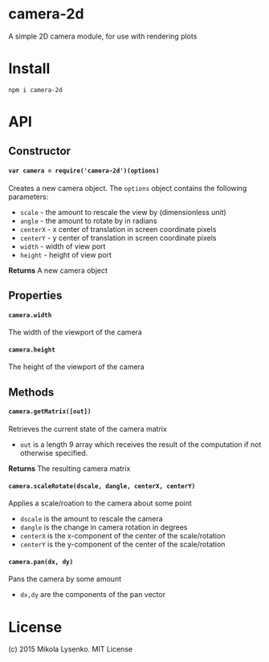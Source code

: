 camera-2d
=========
A simple 2D camera module, for use with rendering plots

# Install

```
npm i camera-2d
```

# API

## Constructor

#### `var camera = require('camera-2d')(options)`
Creates a new camera object.  The `options` object contains the following parameters:

* `scale` - the amount to rescale the view by (dimensionless unit)
* `angle` - the amount to rotate by in radians
* `centerX` - x center of translation in screen coordinate pixels
* `centerY` - y center of translation in screen coordinate pixels
* `width` - width of view port
* `height` - height of view port

**Returns** A new camera object

## Properties

#### `camera.width`
The width of the viewport of the camera

#### `camera.height`
The height of the viewport of the camera

## Methods

#### `camera.getMatrix([out])`
Retrieves the current state of the camera matrix

* `out` is a length 9 array which receives the result of the computation if not otherwise specified.

**Returns** The resulting camera matrix

#### `camera.scaleRotate(dscale, dangle, centerX, centerY)`
Applies a scale/roation to the camera about some point

* `dscale` is the amount to rescale the camera
* `dangle` is the change in camera rotation in degrees
* `centerX` is the x-component of the center of the scale/rotation
* `centerY` is the y-component of the center of the scale/rotation

#### `camera.pan(dx, dy)`
Pans the camera by some amount

* `dx,dy` are the components of the pan vector

# License
(c) 2015 Mikola Lysenko. MIT License
